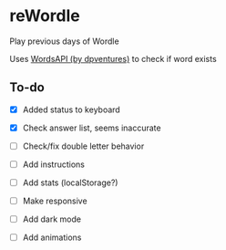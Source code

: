 # reWordle
Play previous days of Wordle

Uses [WordsAPI (by dpventures)](https://rapidapi.com/dpventures/api/wordsapi/) to check if word exists

## To-do
- [x] Added status to keyboard
- [x] Check answer list, seems inaccurate
- [ ] Check/fix double letter behavior
- [ ] Add instructions
- [ ] Add stats (localStorage?)
- [ ] Make responsive
- [ ] Add dark mode 
- [ ] Add animations 

